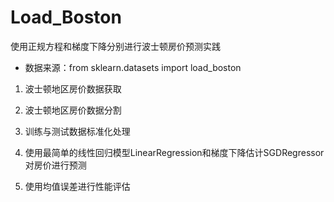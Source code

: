 # Load_Boston
使用正规方程和梯度下降分别进行波士顿房价预测实践

- 数据来源：from sklearn.datasets import load_boston

1. 波士顿地区房价数据获取

2. 波士顿地区房价数据分割

3. 训练与测试数据标准化处理

4. 使用最简单的线性回归模型LinearRegression和梯度下降估计SGDRegressor对房价进行预测

5. 使用均值误差进行性能评估
